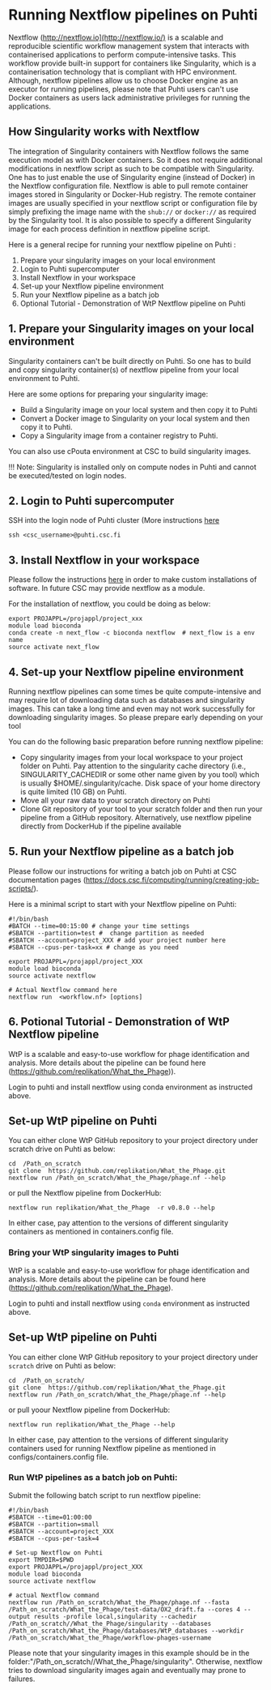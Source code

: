 
# Running Nextflow pipelines on Puhti
Nextflow (http://nextflow.io](http://nextflow.io/) is a scalable and reproducible scientific workflow management system that interacts with containerised applications to perform compute-intensive tasks. This workflow provide built-in support for containers like Singularity, which is a containerisation technology that is compliant with HPC environment. Although, nextflow pipelines allow us to choose Docker engine as an executor for running pipelines, please note that Puhti users can't use Docker containers as users lack administrative privileges for running the applications. 

## How Singularity works with Nextflow
The integration of Singularity containers with Nextflow follows the same execution model as with Docker containers. So it does not require additional modifications in nextflow script as such to be compatible with Singularity. One has to just enable the use of Singularity engine (instead of Docker) in the Nextflow configuration file. Nextflow is able to pull remote container images stored in Singularity or Docker-Hub registry. The remote container images are usually specified in your nextflow script or configuration file by simply prefixing the image name with the `shub://` or `docker://` as required by the Singularity tool. It is also possible to specify a different Singularity image for each process definition in nextflow pipeline script. 

Here is a general recipe for running your nextflow pipeline on Puhti :

1. Prepare your singularity images on your local environment
2. Login to Puhti supercomputer
3. Install Nextflow in your workspace
4. Set-up your Nextflow pipeline environment
5. Run your Nextflow pipeline as a batch job
6. Optional Tutorial - Demonstration of WtP Nextflow pipeline on Puhti

## 1. Prepare your Singularity images on your local environment

Singularity containers can't be built directly on Puhti. So one has to build and copy singularity container(s) of nextflow pipeline from your local environment to Puhti. 

Here are some options for preparing your singularity image:

- Build a Singularity image on your local system  and then copy it to Puhti
- Convert a Docker image to Singularity on your local system  and then copy it to Puhti.
- Copy a Singularity image from a container registry to Puhti.

You can also use cPouta environment at CSC to build singularity images.

!!!  Note: Singularity is installed only on compute nodes in Puhti  and cannot be executed/tested on login nodes.

## 2. Login to Puhti supercomputer

SSH into the login node of Puhti cluster (More instructions [here](../../computing/overview.md)

```
ssh <csc_username>@puhti.csc.fi
```

## 3. Install Nextflow in your workspace

Please follow the instructions [here](https://docs.csc.fi/apps/bioconda/#2-installing-software-for-your-own-use-with-bioconda) in order to make custom installations of software. In future CSC may provide nextflow as a module.

For the installation of nextflow, you could be doing as below: 

```
export PROJAPPL=/projappl/project_xxx
module load bioconda
conda create -n next_flow -c bioconda nextflow  # next_flow is a env name
source activate next_flow  
```

## 4. Set-up your Nextflow pipeline environment

Running nextflow pipelines can some times be quite compute-intensive and may require lot of downloading data such as databases and singularity images. This can take a long time and even may not work successfully for downloading singularity images. So please prepare early depending on your tool

You can do the following basic preparation before running nextflow pipeline:

- Copy singularity images from your local workspace to your project folder on Puhti. Pay attention to the singularity cache directory (i.e., SINGULARITY_CACHEDIR or some other name given by you tool) which is usually $HOME/.singularity/cache.  Disk space of your home directory is quite limited (10 GB) on Puhti.
- Move all your raw data to your scratch directory on Puhti
- Clone Git repository of your tool to your scratch folder and then run your pipeline from a GitHub repository. Alternatively, use nextflow pipeline directly from DockerHub if the pipeline available

## 5. Run your Nextflow pipeline as a batch job

Please follow our instructions for writing a batch job on Puhti at CSC documentation pages (https://docs.csc.fi/computing/running/creating-job-scripts/).

Here is a minimal script to start with your Nextflow pipeline on Puhti:

```
#!/bin/bash
#BATCH --time=00:15:00 # change your time settings
#SBATCH --partition=test #  change partition as needed
#SBATCH --account=project_XXX # add your project number here
#SBATCH --cpus-per-task=xx # change as you need

export PROJAPPL=/projappl/project_XXX
module load bioconda
source activate nextflow

# Actual Nextflow command here
nextflow run  <workflow.nf> [options]
```

## 6. Potional Tutorial - Demonstration of WtP Nextflow pipeline

WtP is a scalable and easy-to-use workflow for phage identification and analysis. More details about the pipeline can be found here (https://github.com/replikation/What_the_Phage)).

Login to puhti and  install nextflow using conda environment as instructed above.

## Set-up WtP pipeline on Puhti

You can either clone WtP GitHub  repository to your  project directory under scratch drive on Puhti as below:

```
cd  /Path_on_scratch
git clone  https://github.com/replikation/What_the_Phage.git
nextflow run /Path_on_scratch/What_the_Phage/phage.nf --help
```

or pull the Nextflow pipeline from DockerHub:

```
nextflow run replikation/What_the_Phage  -r v0.8.0 --help
```

In either case, pay attention to the versions of different singularity containers as mentioned in containers.config file. 

### Bring your WtP singularity images to Puhti

WtP is a scalable and easy-to-use workflow for phage identification and analysis. More details about the pipeline can be found here (https://github.com/replikation/What_the_Phage).

Login to puhti and install nextflow using `conda` environment as instructed above.

## Set-up WtP pipeline on Puhti

You can either clone WtP GitHub repository to your project directory under `scratch` drive on Puhti as below:

```
cd  /Path_on_scratch/
git clone  https://github.com/replikation/What_the_Phage.git
nextflow run /Path_on_scratch/What_the_Phage/phage.nf --help
```

or pull yoour Nextflow pipeline from DockerHub:

```
nextflow run replikation/What_the_Phage --help
```

In either case, pay attention to the versions of different singularity containers used for running Nextflow pipeline as mentioned in configs/containers.config file. 

### Run WtP pipelines as a batch job on Puhti:

Submit the following batch script to run nextflow pipeline:

```
#!/bin/bash
#SBATCH --time=01:00:00
#SBATCH --partition=small
#SBATCH --account=project_XXX
#SBATCH --cpus-per-task=4

# Set-up Nextflow on Puhti
export TMPDIR=$PWD
export PROJAPPL=/projappl/project_XXX
module load bioconda
source activate nextflow

# actual Nextflow command 
nextflow run /Path_on_scratch/What_the_Phage/phage.nf --fasta /Path_on_scratch/What_the_Phage/test-data/OX2_draft.fa --cores 4 --output results -profile local,singularity --cachedir /Path_on_scratch//What_the_Phage/singularity --databases /Path_on_scratch/What_the_Phage/databases/WtP_databases --workdir
/Path_on_scratch/What_the_Phage/workflow-phages-username 
```

Please note that your singularity images in this example should be in the folder:"/Path_on_scratch//What_the_Phage/singularity". Otherwise, nextflow tries to download singularity images again and eventually may prone to failures.
